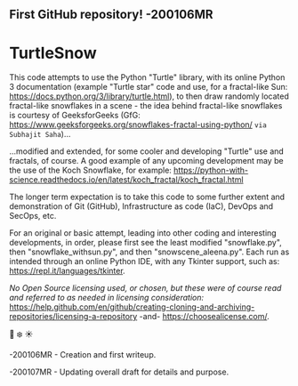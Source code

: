 ## First GitHub repository!  -200106MR
# TurtleSnow

This code attempts to use the Python "Turtle" library, with its online Python 3 documentation (example "Turtle star" code and use, for a fractal-like Sun:  https://docs.python.org/3/library/turtle.html), to then draw randomly located fractal-like snowflakes in a scene - the idea behind fractal-like snowflakes is courtesy of GeeksforGeeks (GfG:  https://www.geeksforgeeks.org/snowflakes-fractal-using-python/ `via Subhajit Saha`)...  

...modified and extended, for some cooler and developing "Turtle" use and fractals, of course.  A good example of any upcoming development may be the use of the Koch Snowflake, for example:  https://python-with-science.readthedocs.io/en/latest/koch_fractal/koch_fractal.html

The longer term expectation is to take this code to some further extent and demonstration of Git (GitHub), Infrastructure as code (IaC), DevOps and SecOps, etc.

For an original or basic attempt, leading into other coding and interesting developments, in order, please first see the least modified  "snowflake.py", then "snowflake_withsun.py", and then "snowscene_aleena.py".  Each run as intended through an online Python IDE, with any Tkinter support, such as:  https://repl.it/languages/tkinter. 

*No Open Source licensing used, or chosen, but these were of course read and referred to as needed in licensing consideration:*  https://help.github.com/en/github/creating-cloning-and-archiving-repositories/licensing-a-repository -and- https://choosealicense.com/.

:turtle: :snowflake: :sunny:

-200106MR - Creation and first writeup.

-200107MR - Updating overall draft for details and purpose.
